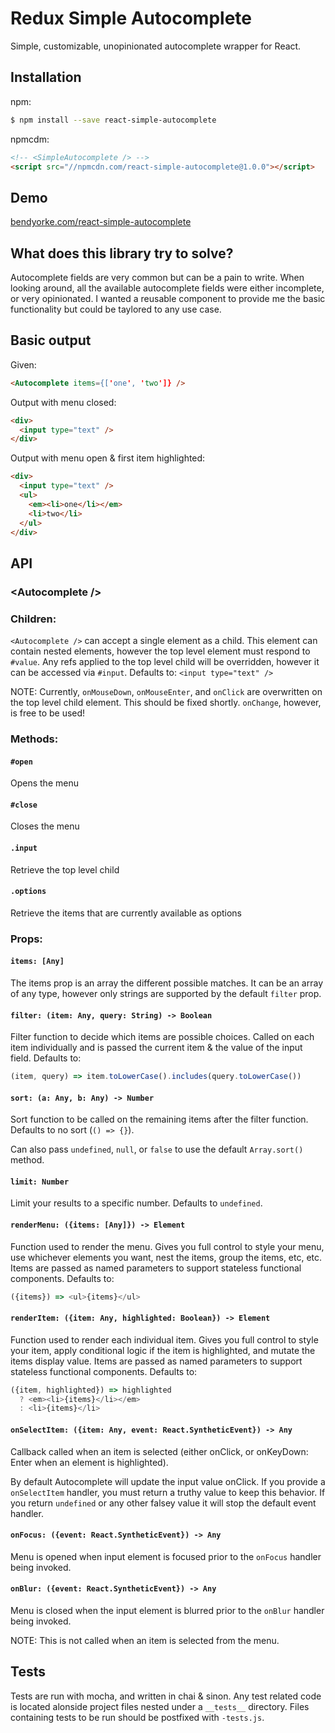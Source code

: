 # Redux Simple Autocomplete

Simple, customizable, unopinionated autocomplete wrapper for React.

## Installation

npm:

```bash
$ npm install --save react-simple-autocomplete
```

npmcdm:

```html
<!-- <SimpleAutocomplete /> -->
<script src="//npmcdn.com/react-simple-autocomplete@1.0.0"></script>
```

## Demo

[bendyorke.com/react-simple-autocomplete](http://bendyorke.com/react-simple-autocomplete)

## What does this library try to solve?

Autocomplete fields are very common but can be a pain to write.  When looking around, all the available autocomplete fields were either incomplete, or very opinionated.  I wanted a reusable component to provide me the basic functionality but could be taylored to any use case.

## Basic output

Given:

```html
<Autocomplete items={['one', 'two']} />
```

Output with menu closed:

```html
<div>
  <input type="text" />
</div>
```

Output with menu open & first item highlighted:

```html
<div>
  <input type="text" />
  <ul>
    <em><li>one</li></em>
    <li>two</li>
  </ul>
</div>
```

## API

### &lt;Autocomplete />

### Children:

`<Autocomplete />` can accept a single element as a child.  This element can contain nested elements, however the top level element must respond to `#value`.  Any refs applied to the top level child will be overridden, however it can be accessed via `#input`.  Defaults to: `<input type="text" />`

NOTE: Currently, `onMouseDown`, `onMouseEnter`, and `onClick` are overwritten on the top level child element.  This should be fixed shortly.  `onChange`, however, is free to be used!

### Methods:

#### `#open`

Opens the menu

#### `#close`

Closes the menu

#### `.input`

Retrieve the top level child

#### `.options`

Retrieve the items that are currently available as options

### Props:

#### `items: [Any]`

The items prop is an array the different possible matches.  It can be an array of any type, however only strings are supported by the default `filter` prop.

#### `filter: (item: Any, query: String) -> Boolean`

Filter function to decide which items are possible choices.  Called on each item individually and is passed the current item & the value of the input field. Defaults to:

```js
(item, query) => item.toLowerCase().includes(query.toLowerCase())
```

#### `sort: (a: Any, b: Any) -> Number`

Sort function to be called on the remaining items after the filter function.  Defaults to no sort (`() => {}`).

Can also pass `undefined`, `null`, or `false` to use the default `Array.sort()` method.

#### `limit: Number`

Limit your results to a specific number.  Defaults to `undefined`.

#### `renderMenu: ({items: [Any]}) -> Element`

Function used to render the menu.  Gives you full control to style your menu, use whichever elements you want, nest the items, group the items, etc, etc.  Items are passed as named parameters to support stateless functional components.  Defaults to:

```js
({items}) => <ul>{items}</ul>
```

#### `renderItem: ({item: Any, highlighted: Boolean}) -> Element`

Function used to render each individual item.  Gives you full control to style your item, apply conditional logic if the item is highlighted, and mutate the items display value.  Items are passed as named parameters to support stateless functional components.  Defaults to:

```js
({item, highlighted}) => highlighted
  ? <em><li>{items}</li></em>
  : <li>{items}</li>
```

#### `onSelectItem: ({item: Any, event: React.SyntheticEvent}) -> Any`

Callback called when an item is selected (either onClick, or onKeyDown: Enter when an element is highlighted).

By default Autocomplete will update the input value onClick.  If you provide a `onSelectItem` handler, you must return a truthy value to keep this behavior.  If you return `undefined` or any other falsey value it will stop the default event handler.

#### `onFocus: ({event: React.SyntheticEvent}) -> Any`

Menu is opened when input element is focused prior to the `onFocus` handler being invoked.

#### `onBlur: ({event: React.SyntheticEvent}) -> Any`

Menu is closed when the input element is blurred prior to the `onBlur` handler being invoked.

NOTE: This is not called when an item is selected from the menu.

## Tests

Tests are run with mocha, and written in chai & sinon.  Any test related code is located alonside project files nested under a `__tests__` directory.  Files containing tests to be run should be postfixed with `-tests.js`.
